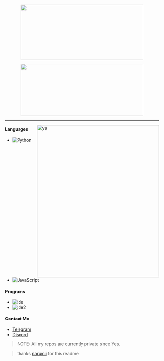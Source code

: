 <p align="center">
    <img height="180em" src="https://github-readme-stats.vercel.app/api?username=Daybreak-keks&show_icons=true&theme=dracula&count_private=true&show_icons=true&include_all_commits=true" width="400" height="500"/>
</p>

<p align="center">
    <img height="170em" src="https://github-readme-stats.vercel.app/api/top-langs/?username=Daybreak-keks&layout=compact&theme=dracula" width="400" height="500"/>
</p>

---

<img alt="ya" src="https://cdn.discordapp.com/attachments/826052184713723917/848080274361286676/marchss.gif" align="right" width="400" height="500"/>

#### Languages
- ![Python](https://img.shields.io/badge/-Python-FF008F)
- ![JavaScript](https://img.shields.io/badge/-JavaScript-FF008F)

#### Programs
- ![ide](https://img.shields.io/badge/-VS_Codium-FF008F)
- ![ide2](https://img.shields.io/badge/-PyCharm-FF008F)

#### Contact Me
* [Telegram](https://t.me/Kabion)
* [Discord](https://discords.com/bio/p/daybreak)

> NOTE: All my repos are currently private since Yes.

> thanks [narumii](https://github.com/narumii) for this readme

